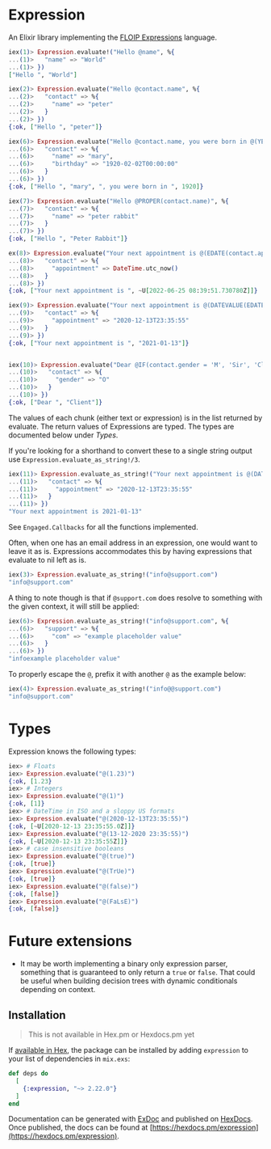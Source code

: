 # Expression

An Elixir library implementing the [FLOIP Expressions](https://floip.gitbook.io/flow-specification/expressions) language.

```elixir
iex(1)> Expression.evaluate!("Hello @name", %{
...(1)>   "name" => "World"
...(1)> })
["Hello ", "World"]

iex(2)> Expression.evaluate("Hello @contact.name", %{
...(2)>   "contact" => %{
...(2)>     "name" => "peter"
...(2)>   }
...(2)> })
{:ok, ["Hello ", "peter"]}

iex(6)> Expression.evaluate("Hello @contact.name, you were born in @(YEAR(contact.birthday))", %{
...(6)>   "contact" => %{
...(6)>     "name" => "mary",
...(6)>     "birthday" => "1920-02-02T00:00:00"
...(6)>   }
...(6)> })
{:ok, ["Hello ", "mary", ", you were born in ", 1920]}

iex(7)> Expression.evaluate("Hello @PROPER(contact.name)", %{
...(7)>   "contact" => %{
...(7)>     "name" => "peter rabbit"
...(7)>   }
...(7)> })
{:ok, ["Hello ", "Peter Rabbit"]}

ex(8)> Expression.evaluate("Your next appointment is @(EDATE(contact.appointment, 1))", %{
...(8)>   "contact" => %{
...(8)>     "appointment" => DateTime.utc_now()
...(8)>   }
...(8)> })
{:ok, ["Your next appointment is ", ~U[2022-06-25 08:39:51.730780Z]]}

iex(9)> Expression.evaluate("Your next appointment is @(DATEVALUE(EDATE(contact.appointment, 1), \"%Y-%m-%d\"))", %{
...(9)>   "contact" => %{
...(9)>     "appointment" => "2020-12-13T23:35:55"
...(9)>   }
...(9)> })
{:ok, ["Your next appointment is ", "2021-01-13"]}


iex(10)> Expression.evaluate("Dear @IF(contact.gender = 'M', 'Sir', 'Client')", %{
...(10)>   "contact" => %{
...(10)>     "gender" => "O"
...(10)>   }
...(10)> })
{:ok, ["Dear ", "Client"]}
```

The values of each chunk (either text or expression) is in the list returned by evaluate.
The return values of Expressions are typed. The types are documented below under _Types_.

If you're looking for a shorthand to convert these to a single string output use `Expression.evaluate_as_string!/3`.

```elixir
iex(11)> Expression.evaluate_as_string!("Your next appointment is @(DATEVALUE(EDATE(contact.appointment, 1), \"%Y-%m-%d\"))", %{
...(11)>   "contact" => %{
...(11)>     "appointment" => "2020-12-13T23:35:55"
...(11)>   }
...(11)> })
"Your next appointment is 2021-01-13"
```

See `Engaged.Callbacks` for all the functions implemented.

Often, when one has an email address in an expression, one would want to leave it as is.
Expressions accommodates this by having expressions that evaluate to nil left as is.

```elixir
iex(3)> Expression.evaluate_as_string!("info@support.com")
"info@support.com"
```

A thing to note though is that if `@support.com` does resolve to something with the given context,
it will still be applied:

```elixir
iex(6)> Expression.evaluate_as_string!("info@support.com", %{
...(6)>   "support" => %{
...(6)>     "com" => "example placeholder value"
...(6)>   }
...(6)> })
"infoexample placeholder value"
```

To properly escape the `@`, prefix it with another `@` as the example below:

```elixir
iex(4)> Expression.evaluate_as_string!("info@@support.com")
"info@support.com"
```

# Types

Expression knows the following types:

```elixir
iex> # Floats
iex> Expression.evaluate("@(1.23)")
{:ok, [1.23}
iex> # Integers
iex> Expression.evaluate("@(1)")
{:ok, [1]}
iex> # DateTime in ISO and a sloppy US formats
iex> Expression.evaluate("@(2020-12-13T23:35:55)")
{:ok, [~U[2020-12-13 23:35:55.0Z]]}
iex> Expression.evaluate("@(13-12-2020 23:35:55)")
{:ok, [~U[2020-12-13 23:35:55Z]]}
iex> # case insensitive booleans
iex> Expression.evaluate("@(true)")
{:ok, [true]}
iex> Expression.evaluate("@(TrUe)")
{:ok, [true]}
iex> Expression.evaluate("@(false)")
{:ok, [false]}
iex> Expression.evaluate("@(FaLsE)")
{:ok, [false]}
```

# Future extensions

- It may be worth implementing a binary only expression parser, something
  that is guaranteed to only return a `true` or `false`. That could be useful
  when building decision trees with dynamic conditionals depending on context.

## Installation

> This is not available in Hex.pm or Hexdocs.pm yet

If [available in Hex](https://hex.pm/docs/publish), the package can be installed
by adding `expression` to your list of dependencies in `mix.exs`:

```elixir
def deps do
  [
    {:expression, "~> 2.22.0"}
  ]
end
```

Documentation can be generated with [ExDoc](https://github.com/elixir-lang/ex_doc)
and published on [HexDocs](https://hexdocs.pm). Once published, the docs can
be found at [https://hexdocs.pm/expression](https://hexdocs.pm/expression).
